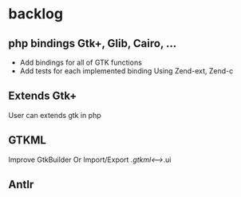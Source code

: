 # backlog

## php bindings Gtk+, Glib, Cairo, ...
- Add bindings for all of GTK functions
- Add tests for each implemented binding
Using Zend-ext, Zend-c

## Extends Gtk+
User can extends gtk in php

## GTKML
Improve GtkBuilder
Or Import/Export *.gtkml<-->*.ui

## Antlr

